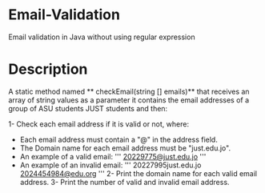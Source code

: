 # Email-Validation
Email validation in Java without using regular expression
# Description
A static method named ** checkEmail(string [] emails)** that receives an array of string values as a parameter it contains the email addresses of a group of ASU students JUST students and then: 

1- Check each email address if it is valid or not, where: 
   * Each email address must contain a "@" in the address field.
   * The Domain name for each email address must be "just.edu.jo".
   * An example of a valid email:
   '''
   20229775@just.edu.jo
   '''
   * An example of an invalid email:
   '''
   20227995just.edu.jo
   2024454984@edu.org
   '''
2- Print the domain name for each valid email address.
3- Print the number of valid and invalid email address.
